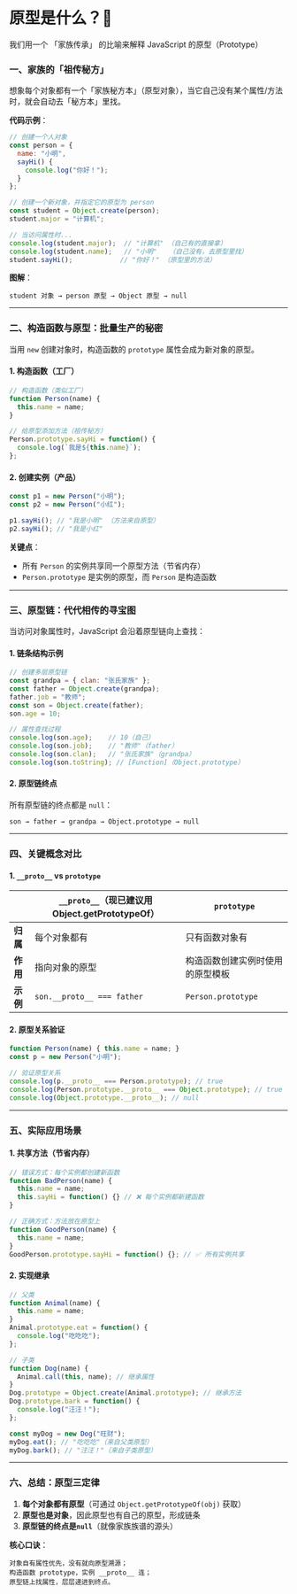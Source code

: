 # 原型是什么？🤔 

我们用一个 「家族传承」 的比喻来解释 JavaScript 的原型（Prototype）

### 一、**家族的「祖传秘方」**
想象每个对象都有一个「家族秘方本」（原型对象），当它自己没有某个属性/方法时，就会自动去「秘方本」里找。

**代码示例**：
```javascript
// 创建一个人对象
const person = {
  name: "小明",
  sayHi() {
    console.log("你好！");
  }
};

// 创建一个新对象，并指定它的原型为 person
const student = Object.create(person); 
student.major = "计算机"; 

// 当访问属性时...
console.log(student.major);  // "计算机" （自己有的直接拿）
console.log(student.name);   // "小明"   （自己没有，去原型里找）
student.sayHi();            // "你好！" （原型里的方法）
```

**图解**：
```
student 对象 → person 原型 → Object 原型 → null
```

---

### 二、**构造函数与原型：批量生产的秘密**
当用 `new` 创建对象时，构造函数的 `prototype` 属性会成为新对象的原型。

#### 1. 构造函数（工厂）
```javascript
// 构造函数（类似工厂）
function Person(name) {
  this.name = name;
}

// 给原型添加方法（祖传秘方）
Person.prototype.sayHi = function() {
  console.log(`我是${this.name}`);
};
```

#### 2. 创建实例（产品）
```javascript
const p1 = new Person("小明");
const p2 = new Person("小红");

p1.sayHi(); // "我是小明" （方法来自原型）
p2.sayHi(); // "我是小红"
```

**关键点**：
- 所有 `Person` 的实例共享同一个原型方法（节省内存）
- `Person.prototype` 是实例的原型，而 `Person` 是构造函数

---

### 三、**原型链：代代相传的寻宝图**
当访问对象属性时，JavaScript 会沿着原型链向上查找：

#### 1. 链条结构示例
```javascript
// 创建多层原型链
const grandpa = { clan: "张氏家族" };
const father = Object.create(grandpa);
father.job = "教师";
const son = Object.create(father);
son.age = 10;

// 属性查找过程
console.log(son.age);    // 10（自己）
console.log(son.job);    // "教师"（father）
console.log(son.clan);   // "张氏家族"（grandpa）
console.log(son.toString); // [Function]（Object.prototype）
```

#### 2. 原型链终点
所有原型链的终点都是 `null`：
```
son → father → grandpa → Object.prototype → null
```

---

### 四、**关键概念对比**
#### 1. `__proto__` vs `prototype`
|               | `__proto__`（现已建议用 Object.getPrototypeOf） | `prototype`                  |
|---------------|-----------------------------------------------|------------------------------|
| **归属**       | 每个对象都有                                  | 只有函数对象有                |
| **作用**       | 指向对象的原型                                | 构造函数创建实例时使用的原型模板 |
| **示例**       | `son.__proto__ === father`                    | `Person.prototype`            |

#### 2. 原型关系验证
```javascript
function Person(name) { this.name = name; }
const p = new Person("小明");

// 验证原型关系
console.log(p.__proto__ === Person.prototype); // true
console.log(Person.prototype.__proto__ === Object.prototype); // true
console.log(Object.prototype.__proto__); // null
```

---

### 五、**实际应用场景**
#### 1. 共享方法（节省内存）
```javascript
// 错误方式：每个实例都创建新函数
function BadPerson(name) {
  this.name = name;
  this.sayHi = function() {} // ❌ 每个实例都新建函数
}

// 正确方式：方法放在原型上
function GoodPerson(name) {
  this.name = name;
}
GoodPerson.prototype.sayHi = function() {}; // ✅ 所有实例共享
```

#### 2. 实现继承
```javascript
// 父类
function Animal(name) {
  this.name = name;
}
Animal.prototype.eat = function() {
  console.log("吃吃吃");
};

// 子类
function Dog(name) {
  Animal.call(this, name); // 继承属性
}
Dog.prototype = Object.create(Animal.prototype); // 继承方法
Dog.prototype.bark = function() {
  console.log("汪汪！");
};

const myDog = new Dog("旺财");
myDog.eat(); // "吃吃吃"（来自父类原型）
myDog.bark(); // "汪汪！"（来自子类原型）
```

---

### 六、**总结：原型三定律**
1. **每个对象都有原型**（可通过 `Object.getPrototypeOf(obj)` 获取）
2. **原型也是对象**，因此原型也有自己的原型，形成链条
3. **原型链的终点是`null`**（就像家族族谱的源头）

**核心口诀**：
```
对象自有属性优先，没有就向原型溯源；
构造函数 prototype，实例 __proto__ 连；
原型链上找属性，层层递进到终点。
```
